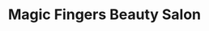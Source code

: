 ---
title: "Magic Fingers Beauty Salon"
url: /newport/magic-fingers-beauty-salon/
shop: Kosmetik
---
